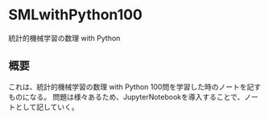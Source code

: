 # SMLwithPython100
統計的機械学習の数理 with Python

## 概要

これは、統計的機械学習の数理 with Python 100問を学習した時のノートを記すものになる。
問題は様々あるため、JupyterNotebookを導入することで、ノートとして記していく。

